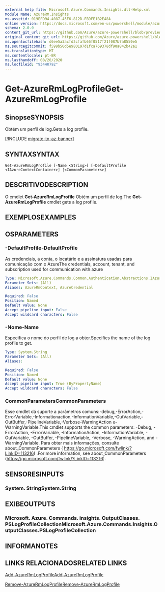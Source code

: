 ```yaml
---
external help file: Microsoft.Azure.Commands.Insights.dll-Help.xml
Module Name: AzureRM.Insights
ms.assetid: 019EFD94-4087-45F6-812D-FBDFE1B2E48A
online version: https://docs.microsoft.com/en-us/powershell/module/azurerm.insights/get-azurermlogprofile
schema: 2.0.0
content_git_url: https://github.com/Azure/azure-powershell/blob/preview/src/ResourceManager/Insights/Commands.Insights/help/Get-AzureRmLogProfile.md
original_content_git_url: https://github.com/Azure/azure-powershell/blob/preview/src/ResourceManager/Insights/Commands.Insights/help/Get-AzureRmLogProfile.md
ms.openlocfilehash: d6ee5a3acfd2cfafb66f0517f21f087b7a8550e5
ms.sourcegitcommit: f599b50d5e980197d1fca769378df90a842b42a1
ms.translationtype: MT
ms.contentlocale: pt-BR
ms.lasthandoff: 08/20/2020
ms.locfileid: "93440792"
---
```

# <span data-ttu-id="874f4-101">Get-AzureRmLogProfile</span><span class="sxs-lookup"><span data-stu-id="874f4-101">Get-AzureRmLogProfile</span></span>

## <span data-ttu-id="874f4-102">Sinopse</span><span class="sxs-lookup"><span data-stu-id="874f4-102">SYNOPSIS</span></span>
<span data-ttu-id="874f4-103">Obtém um perfil de log.</span><span class="sxs-lookup"><span data-stu-id="874f4-103">Gets a log profile.</span></span>

[!INCLUDE [migrate-to-az-banner](../../includes/migrate-to-az-banner.md)]

## <span data-ttu-id="874f4-104">SYNTAX</span><span class="sxs-lookup"><span data-stu-id="874f4-104">SYNTAX</span></span>

```
Get-AzureRmLogProfile [-Name <String>] [-DefaultProfile <IAzureContextContainer>] [<CommonParameters>]
```

## <span data-ttu-id="874f4-105">DESCRITIVO</span><span class="sxs-lookup"><span data-stu-id="874f4-105">DESCRIPTION</span></span>
<span data-ttu-id="874f4-106">O cmdlet **Get-AzureRmLogProfile** Obtém um perfil de log.</span><span class="sxs-lookup"><span data-stu-id="874f4-106">The **Get-AzureRmLogProfile** cmdlet gets a log profile.</span></span>

## <span data-ttu-id="874f4-107">EXEMPLOS</span><span class="sxs-lookup"><span data-stu-id="874f4-107">EXAMPLES</span></span>

## <span data-ttu-id="874f4-108">OS</span><span class="sxs-lookup"><span data-stu-id="874f4-108">PARAMETERS</span></span>

### <span data-ttu-id="874f4-109">-DefaultProfile</span><span class="sxs-lookup"><span data-stu-id="874f4-109">-DefaultProfile</span></span>
<span data-ttu-id="874f4-110">As credenciais, a conta, o locatário e a assinatura usadas para comunicação com o Azure</span><span class="sxs-lookup"><span data-stu-id="874f4-110">The credentials, account, tenant, and subscription used for communication with azure</span></span>

```yaml
Type: Microsoft.Azure.Commands.Common.Authentication.Abstractions.IAzureContextContainer
Parameter Sets: (All)
Aliases: AzureRmContext, AzureCredential

Required: False
Position: Named
Default value: None
Accept pipeline input: False
Accept wildcard characters: False
```

### <span data-ttu-id="874f4-111">-Nome</span><span class="sxs-lookup"><span data-stu-id="874f4-111">-Name</span></span>
<span data-ttu-id="874f4-112">Especifica o nome do perfil de log a obter.</span><span class="sxs-lookup"><span data-stu-id="874f4-112">Specifies the name of the log profile to get.</span></span>

```yaml
Type: System.String
Parameter Sets: (All)
Aliases:

Required: False
Position: Named
Default value: None
Accept pipeline input: True (ByPropertyName)
Accept wildcard characters: False
```

### <span data-ttu-id="874f4-113">CommonParameters</span><span class="sxs-lookup"><span data-stu-id="874f4-113">CommonParameters</span></span>
<span data-ttu-id="874f4-114">Esse cmdlet dá suporte a parâmetros comuns:-debug,-ErrorAction,-ErrorVariable,-Informationaction,-InformationVariable,-OutVariable,-OutBuffer,-PipelineVariable,-Verbose-WarningAction e-WarningVariable.</span><span class="sxs-lookup"><span data-stu-id="874f4-114">This cmdlet supports the common parameters: -Debug, -ErrorAction, -ErrorVariable, -InformationAction, -InformationVariable, -OutVariable, -OutBuffer, -PipelineVariable, -Verbose, -WarningAction, and -WarningVariable.</span></span> <span data-ttu-id="874f4-115">Para obter mais informações, consulte about_CommonParameters ( https://go.microsoft.com/fwlink/?LinkID=113216) .</span><span class="sxs-lookup"><span data-stu-id="874f4-115">For more information, see about_CommonParameters (https://go.microsoft.com/fwlink/?LinkID=113216).</span></span>

## <span data-ttu-id="874f4-116">SENSORES</span><span class="sxs-lookup"><span data-stu-id="874f4-116">INPUTS</span></span>

### <span data-ttu-id="874f4-117">System. String</span><span class="sxs-lookup"><span data-stu-id="874f4-117">System.String</span></span>

## <span data-ttu-id="874f4-118">EXIBE</span><span class="sxs-lookup"><span data-stu-id="874f4-118">OUTPUTS</span></span>

### <span data-ttu-id="874f4-119">Microsoft. Azure. Commands. insights. OutputClasses. PSLogProfileCollection</span><span class="sxs-lookup"><span data-stu-id="874f4-119">Microsoft.Azure.Commands.Insights.OutputClasses.PSLogProfileCollection</span></span>

## <span data-ttu-id="874f4-120">INFORMA</span><span class="sxs-lookup"><span data-stu-id="874f4-120">NOTES</span></span>

## <span data-ttu-id="874f4-121">LINKS RELACIONADOS</span><span class="sxs-lookup"><span data-stu-id="874f4-121">RELATED LINKS</span></span>

[<span data-ttu-id="874f4-122">Add-AzureRmLogProfile</span><span class="sxs-lookup"><span data-stu-id="874f4-122">Add-AzureRmLogProfile</span></span>](./Add-AzureRmLogProfile.md)

[<span data-ttu-id="874f4-123">Remove-AzureRmLogProfile</span><span class="sxs-lookup"><span data-stu-id="874f4-123">Remove-AzureRmLogProfile</span></span>](./Remove-AzureRmLogProfile.md)


